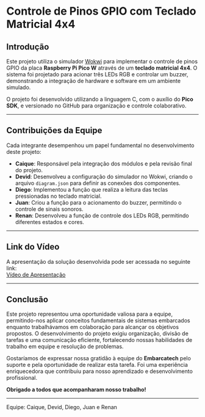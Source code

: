 # Controle de Pinos GPIO com Teclado Matricial 4x4

## Introdução
Este projeto utiliza o simulador [Wokwi](https://wokwi.com/) para implementar o controle de pinos GPIO da placa **Raspberry Pi Pico W** através de um **teclado matricial 4x4**. O sistema foi projetado para acionar três LEDs RGB e controlar um buzzer, demonstrando a integração de hardware e software em um ambiente simulado. 

O projeto foi desenvolvido utilizando a linguagem C, com o auxílio do **Pico SDK**, e versionado no GitHub para organização e controle colaborativo.

---

## Contribuições da Equipe
Cada integrante desempenhou um papel fundamental no desenvolvimento deste projeto:

- **Caique**: Responsável pela integração dos módulos e pela revisão final do projeto.
- **Devid**: Desenvolveu a configuração do simulador no Wokwi, criando o arquivo `diagram.json` para definir as conexões dos componentes.
- **Diego**: Implementou a função que realiza a leitura das teclas pressionadas no teclado matricial.
- **Juan**: Criou a função para o acionamento do buzzer, permitindo o controle de sinais sonoros.
- **Renan**: Desenvolveu a função de controle dos LEDs RGB, permitindo diferentes estados e cores.

---

## Link do Vídeo
A apresentação da solução desenvolvida pode ser acessada no seguinte link:  
[Vídeo de Apresentação](https://link-do-video.com)  

---

## Conclusão
Este projeto representou uma oportunidade valiosa para a equipe, permitindo-nos aplicar conceitos fundamentais de sistemas embarcados enquanto trabalhávamos em colaboração para alcançar os objetivos propostos. O desenvolvimento do projeto exigiu organização, divisão de tarefas e uma comunicação eficiente, fortalecendo nossas habilidades de trabalho em equipe e resolução de problemas.  

Gostaríamos de expressar nossa gratidão à equipe do **Embarcatech** pelo suporte e pela oportunidade de realizar esta tarefa. Foi uma experiência enriquecedora que contribuiu para nosso aprendizado e desenvolvimento profissional.  

**Obrigado a todos que acompanharam nosso trabalho!**

---

Equipe: Caique, Devid, Diego, Juan e Renan
